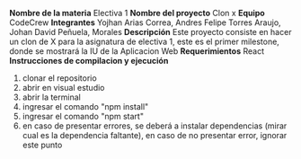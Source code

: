 **Nombre de la materia**
  Electiva 1
**Nombre del proyecto**
  Clon x
**Equipo**
  CodeCrew
**Integrantes**
  Yojhan Arias Correa,
  Andres Felipe Torres Araujo,
  Johan David Peñuela, Morales
**Descripción**
  Este proyecto consiste en hacer un clon de X para la asignatura de electiva 1,
  este es el primer milestone, donde se mostrará la IU de la Aplicacion Web
**Requerimientos**
  React
**Instrucciones de compilacion y ejecución**
1. clonar el repositorio
2. abrir en visual estudio
3. abrir la terminal
4. ingresar el comando "npm install"
5. ingresar el comando "npm start"
6. en caso de presentar errores, se deberá a instalar dependencias
(mirar cual es la dependencia faltante), en caso de no presentar error, ignorar este punto
